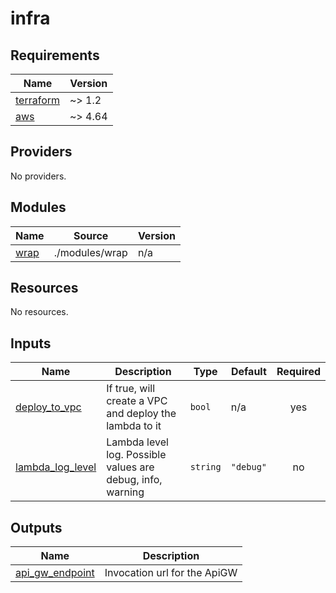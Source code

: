 # infra

<!-- BEGINNING OF PRE-COMMIT-TERRAFORM DOCS HOOK -->
## Requirements

| Name | Version |
|------|---------|
| <a name="requirement_terraform"></a> [terraform](#requirement\_terraform) | ~> 1.2 |
| <a name="requirement_aws"></a> [aws](#requirement\_aws) | ~> 4.64 |

## Providers

No providers.

## Modules

| Name | Source | Version |
|------|--------|---------|
| <a name="module_wrap"></a> [wrap](#module\_wrap) | ./modules/wrap | n/a |

## Resources

No resources.

## Inputs

| Name | Description | Type | Default | Required |
|------|-------------|------|---------|:--------:|
| <a name="input_deploy_to_vpc"></a> [deploy\_to\_vpc](#input\_deploy\_to\_vpc) | If true, will create a VPC and deploy the lambda to it | `bool` | n/a | yes |
| <a name="input_lambda_log_level"></a> [lambda\_log\_level](#input\_lambda\_log\_level) | Lambda level log. Possible values are debug, info, warning | `string` | `"debug"` | no |

## Outputs

| Name | Description |
|------|-------------|
| <a name="output_api_gw_endpoint"></a> [api\_gw\_endpoint](#output\_api\_gw\_endpoint) | Invocation url for the ApiGW |
<!-- END OF PRE-COMMIT-TERRAFORM DOCS HOOK -->
